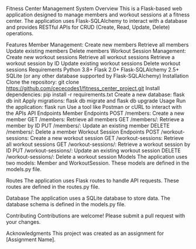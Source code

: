Fitness Center Management System
Overview
This is a Flask-based web application designed to manage members and workout sessions at a fitness center. The application uses Flask-SQLAlchemy to interact with a database and provides RESTful APIs for CRUD (Create, Read, Update, Delete) operations.

Features
Member Management:
Create new members
Retrieve all members
Update existing members
Delete members
Workout Session Management:
Create new workout sessions
Retrieve all workout sessions
Retrieve a workout session by ID
Update existing workout sessions
Delete workout sessions
Requirements
Python 3.8+
Flask 2.0+
Flask-SQLAlchemy 2.5+
SQLite (or any other database supported by Flask-SQLAlchemy)
Installation
Clone the repository: git clone https://github.com/cececodes1/fitness_center_project.git
Install dependencies: pip install -r requirements.txt
Create a new database: flask db init
Apply migrations: flask db migrate and flask db upgrade
Usage
Run the application: flask run
Use a tool like Postman or cURL to interact with the APIs
API Endpoints
Member Endpoints
POST /members: Create a new member
GET /members: Retrieve all members
GET /members/<id>: Retrieve a member by ID
PUT /members/<id>: Update an existing member
DELETE /members/<id>: Delete a member
Workout Session Endpoints
POST /workout-sessions: Create a new workout session
GET /workout-sessions: Retrieve all workout sessions
GET /workout-sessions/<id>: Retrieve a workout session by ID
PUT /workout-sessions/<id>: Update an existing workout session
DELETE /workout-sessions/<id>: Delete a workout session
Models
The application uses two models: Member and WorkoutSession. These models are defined in the models.py file.

Routes
The application uses Flask routes to handle API requests. These routes are defined in the routes.py file.

Database
The application uses a SQLite database to store data. The database schema is defined in the models.py file.

Contributing
Contributions are welcome! Please submit a pull request with your changes.

Acknowledgments
This project was created as an assignment for [Assignment Name].
